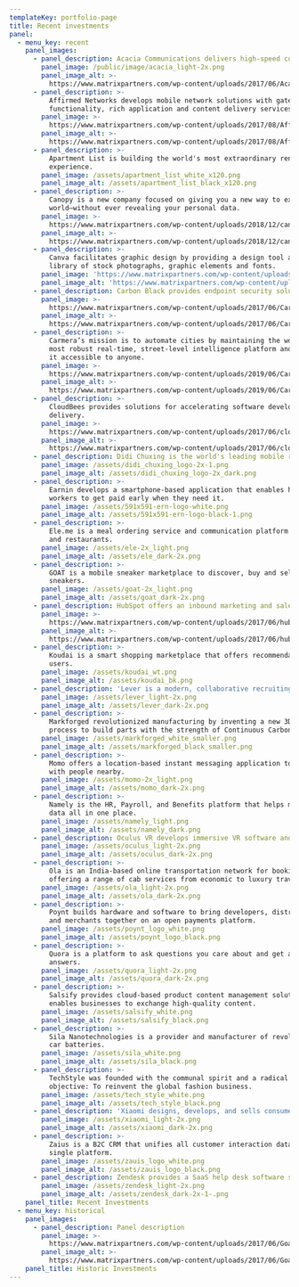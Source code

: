 ```yaml
---
templateKey: portfolio-page
title: Recent investments
panel:
  - menu_key: recent
    panel_images:
      - panel_description: Acacia Communications delivers high-speed communications technology
        panel_image: /public/image/acacia_light-2x.png
        panel_image_alt: >-
          https://www.matrixpartners.com/wp-content/uploads/2017/06/Acacia_dark@2x.png
      - panel_description: >-
          Affirmed Networks develops mobile network solutions with gateway
          functionality, rich application and content delivery services.
        panel_image: >-
          https://www.matrixpartners.com/wp-content/uploads/2017/08/Affirmed_Reg_White.png
        panel_image_alt: >-
          https://www.matrixpartners.com/wp-content/uploads/2017/08/Affirmed_Reg_Black.png
      - panel_description: >-
          Apartment List is building the world's most extraordinary rental
          experience.
        panel_image: /assets/apartment_list_white_x120.png
        panel_image_alt: /assets/apartment_list_black_x120.png
      - panel_description: >-
          Canopy is a new company focused on giving you a new way to explore the
          world—without ever revealing your personal data.
        panel_image: >-
          https://www.matrixpartners.com/wp-content/uploads/2018/12/canopy-logo-white-500px.png
        panel_image_alt: >-
          https://www.matrixpartners.com/wp-content/uploads/2018/12/canopy-logo-black-500px.png
      - panel_description: >-
          Canva facilitates graphic design by providing a design tool and
          library of stock photographs, graphic elements and fonts.
        panel_image: 'https://www.matrixpartners.com/wp-content/uploads/2017/07/Canva_wt.png'
        panel_image_alt: 'https://www.matrixpartners.com/wp-content/uploads/2017/07/Canva_bk.png'
      - panel_description: Carbon Black provides endpoint security solutions.
        panel_image: >-
          https://www.matrixpartners.com/wp-content/uploads/2017/06/Carbon-black_light@2x.png
        panel_image_alt: >-
          https://www.matrixpartners.com/wp-content/uploads/2017/06/Carbon-black_dark@2x.png
      - panel_description: >-
          Carmera’s mission is to automate cities by maintaining the world’s
          most robust real-time, street-level intelligence platform and to make
          it accessible to anyone.
        panel_image: >-
          https://www.matrixpartners.com/wp-content/uploads/2019/06/Carmera_White.png
        panel_image_alt: >-
          https://www.matrixpartners.com/wp-content/uploads/2019/06/Carmera_Black.png
      - panel_description: >-
          CloudBees provides solutions for accelerating software development and
          delivery.
        panel_image: >-
          https://www.matrixpartners.com/wp-content/uploads/2017/06/cloudbees_light@2x.png
        panel_image_alt: >-
          https://www.matrixpartners.com/wp-content/uploads/2017/06/cloudbees_dark@2x.png
      - panel_description: Didi Chuxing is the world's leading mobile ridesharing platform.
        panel_image: /assets/didi_chuxing_logo-2x-1.png
        panel_image_alt: /assets/didi_chuxing_logo-2x_dark.png
      - panel_description: >-
          Earnin develops a smartphone-based application that enables hourly
          workers to get paid early when they need it.
        panel_image: /assets/591x591-ern-logo-white.png
        panel_image_alt: /assets/591x591-ern-logo-black-1.png
      - panel_description: >-
          Ele.me is a meal ordering service and communication platform for users
          and restaurants.
        panel_image: /assets/ele-2x_light.png
        panel_image_alt: /assets/ele_dark-2x.png
      - panel_description: >-
          GOAT is a mobile sneaker marketplace to discover, buy and sell rare
          sneakers.
        panel_image: /assets/goat-2x_light.png
        panel_image_alt: /assets/goat_dark-2x.png
      - panel_description: HubSpot offers an inbound marketing and sales platform.
        panel_image: >-
          https://www.matrixpartners.com/wp-content/uploads/2017/06/hubspot_light@2x.png
        panel_image_alt: >-
          https://www.matrixpartners.com/wp-content/uploads/2017/06/hubspot_dark@2x.png
      - panel_description: >-
          Koudai is a smart shopping marketplace that offers recommendations to
          users.
        panel_image: /assets/koudai_wt.png
        panel_image_alt: /assets/koudai_bk.png
      - panel_description: 'Lever is a modern, collaborative recruiting software platform.'
        panel_image: /assets/lever_light-2x.png
        panel_image_alt: /assets/lever_dark-2x.png
      - panel_description: >-
          Markforged revolutionized manufacturing by inventing a new 3D printing
          process to build parts with the strength of Continuous Carbon Fiber.
        panel_image: /assets/markforged_white_smaller.png
        panel_image_alt: /assets/markforged_black_smaller.png
      - panel_description: >-
          Momo offers a location-based instant messaging application to chat
          with people nearby.
        panel_image: /assets/momo-2x_light.png
        panel_image_alt: /assets/momo_dark-2x.png
      - panel_description: >-
          Namely is the HR, Payroll, and Benefits platform that helps manage HR
          data all in one place.
        panel_image: /assets/namely_light.png
        panel_image_alt: /assets/namely_dark.png
      - panel_description: Oculus VR develops immersive VR software and hardware technology.
        panel_image: /assets/oculus_light-2x.png
        panel_image_alt: /assets/oculus_dark-2x.png
      - panel_description: >-
          Ola is an India-based online transportation network for booking cabs,
          offering a range of cab services from economic to luxury travel.
        panel_image: /assets/ola_light-2x.png
        panel_image_alt: /assets/ola_dark-2x.png
      - panel_description: >-
          Poynt builds hardware and software to bring developers, distributors
          and merchants together on an open payments platform.
        panel_image: /assets/poynt_logo_white.png
        panel_image_alt: /assets/poynt_logo_black.png
      - panel_description: >-
          Quora is a platform to ask questions you care about and get amazing
          answers.
        panel_image: /assets/quora_light-2x.png
        panel_image_alt: /assets/quora_dark-2x.png
      - panel_description: >-
          Salsify provides cloud-based product content management solutions and
          enables businesses to exchange high-quality content.
        panel_image: /assets/salsify_white.png
        panel_image_alt: /assets/salsify_black.png
      - panel_description: >-
          Sila Nanotechnologies is a provider and manufacturer of revolutionary
          car batteries.
        panel_image: /assets/sila_white.png
        panel_image_alt: /assets/sila_black.png
      - panel_description: >-
          TechStyle was founded with the communal spirit and a radical
          objective: To reinvent the global fashion business.
        panel_image: /assets/tech_style_white.png
        panel_image_alt: /assets/tech_style_black.png
      - panel_description: 'Xiaomi designs, develops, and sells consumer electronics.'
        panel_image: /assets/xiaomi_light-2x.png
        panel_image_alt: /assets/xiaomi_dark-2x.png
      - panel_description: >-
          Zaius is a B2C CRM that unifies all customer interaction data in a
          single platform.
        panel_image: /assets/zauis_logo_white.png
        panel_image_alt: /assets/zauis_logo_black.png
      - panel_description: Zendesk provides a SaaS help desk software suite.
        panel_image: /assets/zendesk_light-2x.png
        panel_image_alt: /assets/zendesk_dark-2x-1-.png
    panel_title: Recent Investments
  - menu_key: historical
    panel_images:
      - panel_description: Panel description
        panel_image: >-
          https://www.matrixpartners.com/wp-content/uploads/2017/06/Goat@2x_light.png
        panel_image_alt: >-
          https://www.matrixpartners.com/wp-content/uploads/2017/06/Goat_dark@2x.png
    panel_title: Historic Investments
---
```



